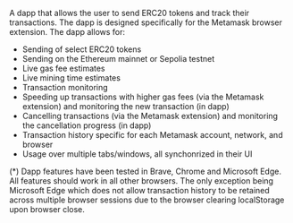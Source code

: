 A dapp that allows the user to send ERC20 tokens and track their transactions.
The dapp is designed specifically for the Metamask browser extension.
The dapp allows for:
* Sending of select ERC20 tokens
* Sending on the Ethereum mainnet or Sepolia testnet
* Live gas fee estimates
* Live mining time estimates
* Transaction monitoring
* Speeding up transactions with higher gas fees (via the Metamask extension) and monitoring the new transaction (in dapp)
* Cancelling transactions (via the Metamask extension) and monitoring the cancellation progress (in dapp)
* Transaction history specific for each Metamask account, network, and browser
* Usage over multiple tabs/windows, all synchonrized in their UI

(*) Dapp features have been tested in Brave, Chrome and Microsoft Edge. All features should work in all other browsers. The only exception being Microsoft Edge which does not allow transaction history to be retained across multiple browser sessions due to the browser clearing localStorage upon browser close.
